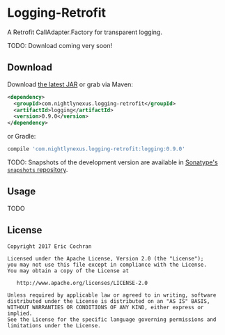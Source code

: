 Logging-Retrofit
====================

A Retrofit CallAdapter.Factory for transparent logging.

TODO: Download coming very soon!

Download
--------

Download [the latest JAR][jar] or grab via Maven:
```xml
<dependency>
  <groupId>com.nightlynexus.logging-retrofit</groupId>
  <artifactId>logging</artifactId>
  <version>0.9.0</version>
</dependency>
```
or Gradle:
```groovy
compile 'com.nightlynexus.logging-retrofit:logging:0.9.0'
```

TODO: Snapshots of the development version are available in [Sonatype's `snapshots` repository][snap].



Usage
-----

TODO


License
-------

    Copyright 2017 Eric Cochran

    Licensed under the Apache License, Version 2.0 (the "License");
    you may not use this file except in compliance with the License.
    You may obtain a copy of the License at

       http://www.apache.org/licenses/LICENSE-2.0

    Unless required by applicable law or agreed to in writing, software
    distributed under the License is distributed on an "AS IS" BASIS,
    WITHOUT WARRANTIES OR CONDITIONS OF ANY KIND, either express or implied.
    See the License for the specific language governing permissions and
    limitations under the License.



 [jar]: https://search.maven.org/remote_content?g=com.nightlynexus.logging-retrofit&a=logging&v=LATEST
 [snap]: https://oss.sonatype.org/content/repositories/snapshots/
